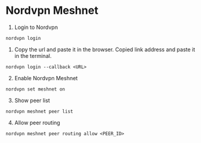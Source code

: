 # Nordvpn Meshnet

1. Login to Nordvpn

```
nordvpn login
```

1. Copy the url and paste it in the browser. Copied link address and paste it in the terminal.

```
nordvpn login --callback <URL>
```

2. Enable Nordvpn Meshnet
```
nordvpn set meshnet on
```

3. Show peer list
```
nordvpn meshnet peer list
```

4. Allow peer routing
```
nordvpn meshnet peer routing allow <PEER_ID>
```